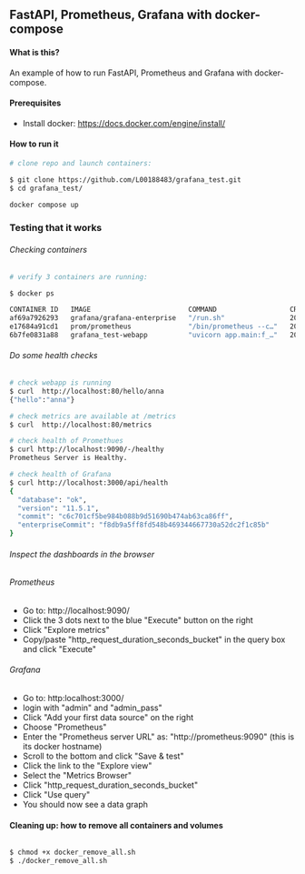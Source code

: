 ## FastAPI, Prometheus, Grafana with docker-compose


#### What is this?

An example of how to run FastAPI, Prometheus and Grafana with docker-compose.


#### Prerequisites
* Install docker: https://docs.docker.com/engine/install/


#### How to run it

```bash
# clone repo and launch containers:

$ git clone https://github.com/L00188483/grafana_test.git
$ cd grafana_test/

docker compose up

```


### Testing that it works

###### Checking containers
```bash
# verify 3 containers are running:

$ docker ps

CONTAINER ID   IMAGE                        COMMAND                  CREATED          STATUS          PORTS                                         NAMES
af69a7926293   grafana/grafana-enterprise   "/run.sh"                20 seconds ago   Up 20 seconds   0.0.0.0:3000->3000/tcp, [::]:3000->3000/tcp   grafana
e17684a91cd1   prom/prometheus              "/bin/prometheus --c…"   20 seconds ago   Up 20 seconds   0.0.0.0:9090->9090/tcp, [::]:9090->9090/tcp   prometheus
6b7fe0831a88   grafana_test-webapp          "uvicorn app.main:f_…"   20 seconds ago   Up 20 seconds   0.0.0.0:80->80/tcp, [::]:80->80/tcp           webapp
```

###### Do some health checks
```bash
# check webapp is running 
$ curl  http://localhost:80/hello/anna
{"hello":"anna"}

# check metrics are available at /metrics
$ curl  http://localhost:80/metrics

# check health of Promethues
$ curl http://localhost:9090/-/healthy
Prometheus Server is Healthy.

# check health of Grafana
$ curl http://localhost:3000/api/health
{
  "database": "ok",
  "version": "11.5.1",
  "commit": "c6c701cf5be984b088b9d51690b474ab63ca86ff",
  "enterpriseCommit": "f8db9a5ff8fd548b469344667730a52dc2f1c85b"
}
```

###### Inspect the dashboards in the browser

###### Prometheus
* Go to: http://localhost:9090/
* Click the 3 dots next to the blue "Execute" button on the right
* Click "Explore metrics"
* Copy/paste "http_request_duration_seconds_bucket" in the query box and click "Execute"

###### Grafana
* Go to: http:localhost:3000/
* login with "admin" and "admin_pass"
* Click "Add your first data source" on the right
* Choose "Prometheus"
* Enter the "Prometheus server URL" as: "http://prometheus:9090" (this is its docker hostname)
* Scroll to the bottom and click "Save & test"
* Click the link to the "Explore view"
* Select the "Metrics Browser"
* Click "http_request_duration_seconds_bucket"
* Click "Use query"
* You should now see a data graph


#### Cleaning up: how to remove all containers and volumes

```bash

$ chmod +x docker_remove_all.sh
$ ./docker_remove_all.sh
```
